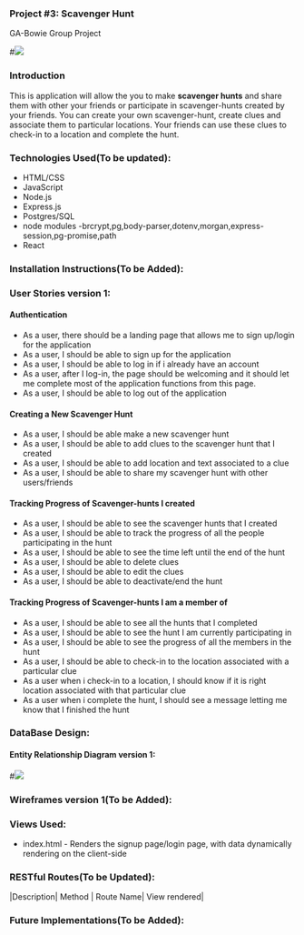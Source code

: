
### Project #3: Scavenger Hunt
GA-Bowie Group Project

#![](http://salidarec.com/wp-content/uploads/2014/07/scavenger-hunt.gif)

### Introduction
This is application will allow the you to make **scavenger hunts** and share them with other your friends or participate in scavenger-hunts created by your friends. You can create your own scavenger-hunt, create clues and associate them to particular locations. Your friends can use these clues to check-in to a location and complete the hunt.

### Technologies Used(To be updated):
* HTML/CSS
* JavaScript
* Node.js
* Express.js
* Postgres/SQL
* node modules -brcrypt,pg,body-parser,dotenv,morgan,express-session,pg-promise,path
* React

### Installation Instructions(To be Added):

### User Stories version 1:
#### Authentication
* As a user, there should be a landing page that allows me to sign up/login for the application
* As a user, I should be able to sign up for the application
* As a user, I should be able to log in if i already have an account
* As a user, after I log-in, the page should be welcoming and it should let me complete most of the application functions from this page.
* As a user, I should be able to log out of the application

#### Creating a New Scavenger Hunt
* As a user, I should be able make a new scavenger hunt
* As a user, I should be able to add clues to the scavenger hunt that I created
* As a user, I should be able to add location and text associated to a clue
* As a user, I should be able to share my scavenger hunt with other users/friends

#### Tracking Progress of Scavenger-hunts I created
* As a user, I should be able to see the scavenger hunts that I created
* As a user, I should be able to track the progress of all the people participating in the hunt
* As a user, I should be able to see the time left until the end of the hunt
* As a user, I should be able to delete clues
* As a user, I should be able to edit the clues
* As a user, I should be able to deactivate/end the hunt

#### Tracking Progress of Scavenger-hunts I am a member of
* As a user, I should be able to see all the hunts that I completed
* As a user, I should be able to see the hunt I am currently participating in
* As a user, I should be able to see the progress of all the members in the hunt
* As a user, I should be able to check-in to the location associated with a particular clue
* As a user when i check-in to a location, I should know if it is right location associated with that particular clue
* As a user when i complete the hunt, I should see a message letting me know that I finished the hunt


### DataBase Design:
#### Entity Relationship Diagram version 1:
#![](scavenger_erd.png)

### Wireframes version 1(To be Added):

### Views Used:
* index.html - Renders the signup page/login page, with data dynamically rendering on the client-side

### RESTful Routes(To be Updated):
|Description| Method | Route Name| View rendered|


### Future Implementations(To be Added):
